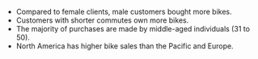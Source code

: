 - Compared to female clients, male customers bought more bikes.
- Customers with shorter commutes own more bikes.
- The majority of purchases are made by middle-aged individuals (31 to 50).
- North America has higher bike sales than the Pacific and Europe.
